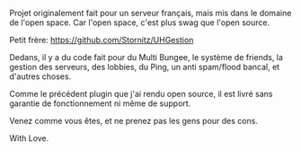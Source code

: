 Projet originalement fait pour un serveur français, mais mis dans le domaine de l'open space. Car l'open space, c'est plus swag que l'open source.

Petit frère: https://github.com/Stornitz/UHGestion

Dedans, il y a du code fait pour du Multi Bungee, le système de friends, la gestion des serveurs, des lobbies, du Ping, un anti spam/flood bancal, et d'autres choses.

Comme le précédent plugin que j'ai rendu open source, il est livré sans garantie de fonctionnement ni même de support.

Venez comme vous êtes, et ne prenez pas les gens pour des cons.



With Love.
